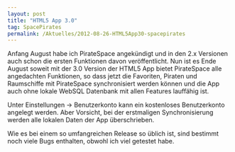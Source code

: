 ```yaml
---
layout: post
title: "HTML5 App 3.0"
tag: SpacePirates
permalink: /Aktuelles/2012-08-26-HTML5App30-spacepirates
---
```


Anfang August habe ich PirateSpace angekündigt und in den 2.x Versionen auch schon die ersten Funktionen davon veröffentlicht. Nun ist es Ende August soweit mit der 3.0 Version der HTML5 App bietet PirateSpace alle angedachten Funktionen, so dass jetzt die Favoriten, Piraten und Raumschiffe mit PirateSpace synchronisiert werden können und die App auch ohne lokale WebSQL Datenbank mit allen Features lauffähig ist.

Unter Einstellungen -&gt; Benutzerkonto kann ein kostenloses Benutzerkonto angelegt werden. Aber Vorsicht, bei der erstmaligen Synchronisierung werden alle lokalen Daten der App überschrieben.

Wie es bei einem so umfangreichen Release so üblich ist, sind bestimmt noch viele Bugs enthalten, obwohl ich viel getestet habe.
